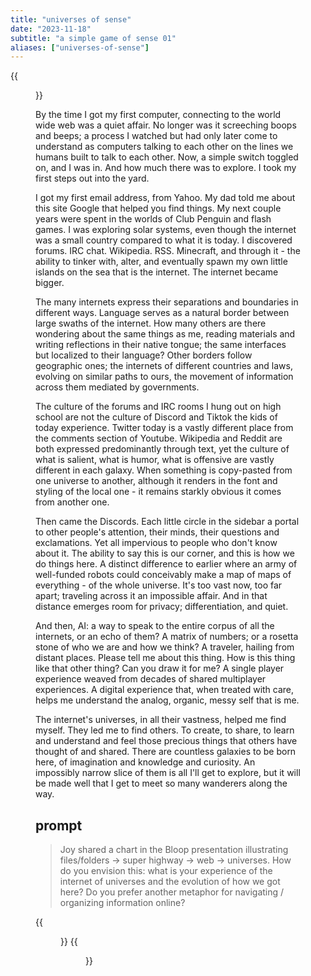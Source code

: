 ```yaml
---
title: "universes of sense"
date: "2023-11-18"
subtitle: "a simple game of sense 01"
aliases: ["universes-of-sense"]
---
```


{{<figure src="/galaxies-of-sense.png" caption="Midjourney">}}

By the time I got my first computer, connecting to the world wide web was a quiet affair. No longer was it screeching boops and beeps; a process I watched but had only later come to understand as computers talking to each other on the lines we humans built to talk to each other. Now, a simple switch toggled on, and I was in. And how much there was to explore. I took my first steps out into the yard.

I got my first email address, from Yahoo. My dad told me about this site Google that helped you find things. My next couple years were spent in the worlds of Club Penguin and flash games. I was exploring solar systems, even though the internet was a small country compared to what it is today. I discovered forums. IRC chat. Wikipedia. RSS. Minecraft, and through it - the ability to tinker with, alter, and eventually spawn my own little islands on the sea that is the internet. The internet became bigger. 

The many internets express their separations and boundaries in different ways. Language serves as a natural border between large swaths of the internet. How many others are there wondering about the same things as me, reading materials and writing reflections in their native tongue; the same interfaces but localized to their language? Other borders follow geographic ones; the internets of different countries and laws, evolving on similar paths to ours, the movement of information across them mediated by governments. 

The culture of the forums and IRC rooms I hung out on high school are not the culture of Discord and Tiktok the kids of today experience. Twitter today is a vastly different place from the comments section of Youtube. Wikipedia and Reddit are both expressed predominantly through text, yet the culture of what is salient, what is humor, what is offensive are vastly different in each galaxy. When something is copy-pasted from one universe to another, although it renders in the font and styling of the local one - it remains starkly obvious it comes from another one.

Then came the Discords. Each little circle in the sidebar a portal to other people's attention, their minds, their questions and exclamations. Yet all impervious to people who don't know about it. The ability to say this is our corner, and this is how we do things here. A distinct difference to earlier where an army of well-funded robots could conceivably make a map of maps of everything - of the whole universe. It's too vast now, too far apart; traveling across it an impossible affair. And in that distance emerges room for privacy; differentiation, and quiet. 

And then, AI: a way to speak to the entire corpus of all the internets, or an echo of them? A matrix of numbers; or a rosetta stone of who we are and how we think? A traveler, hailing from distant places. Please tell me about this thing. How is this thing like that other thing? Can you draw it for me? A single player experience weaved from decades of shared multiplayer experiences. A digital experience that, when treated with care, helps me understand the analog, organic, messy self that is me. 

The internet's universes, in all their vastness, helped me find myself. They led me to find others. To create, to share, to learn and understand and feel those precious things that others have thought of and shared. There are countless galaxies to be born here, of imagination and knowledge and curiosity. An impossibly narrow slice of them is all I'll get to explore, but it will be made well that I get to meet so many wanderers along the way.

## prompt

> Joy shared a chart in the Bloop presentation illustrating files/folders -> super highway -> web -> universes. How do you envision this: what is your experience of the internet of universes and the evolution of how we got here? Do you prefer another metaphor for navigating / organizing information online?

{{<figure src="/sense-01.jpeg" caption="">}}
{{<figure src="/sense-02.jpeg" caption="">}}